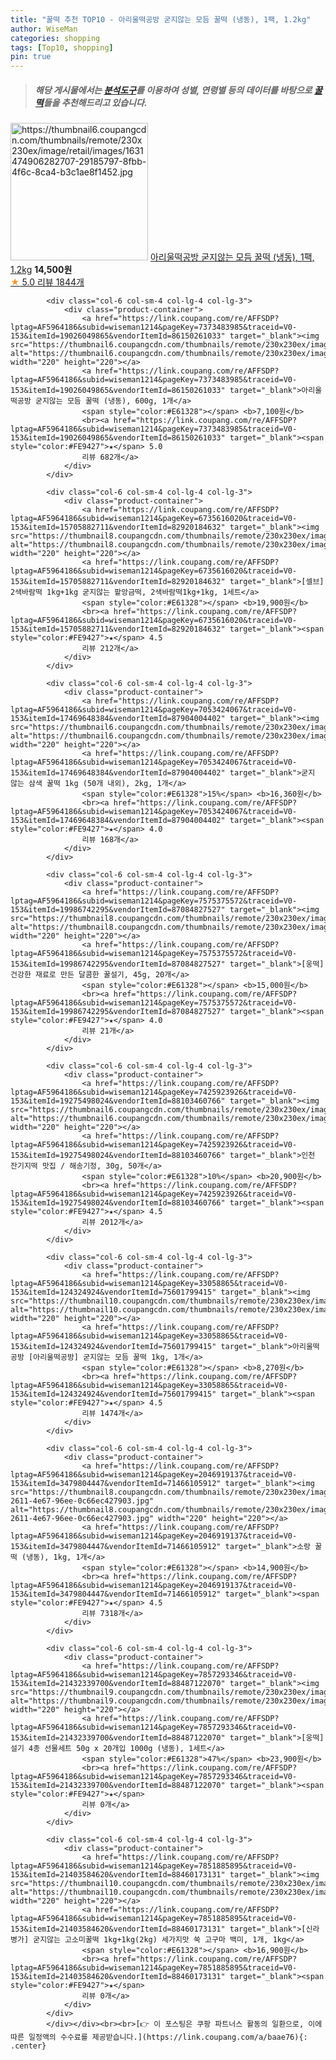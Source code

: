 ```yaml
---
title: "꿀떡 추천 TOP10 - 아리울떡공방 굳지않는 모듬 꿀떡 (냉동), 1팩, 1.2kg"
author: WiseMan
categories: shopping
tags: [Top10, shopping]
pin: true
---
```


> ##### 해당 게시물에서는 [**분석도구**](https://itemscout.io/)를 이용하여 **성별**, **연령별** 등의 데이터를 바탕으로 [**꿀떡**](https://link.coupang.com/a/baae76)들을 추천해드리고 있습니다.
<div class="container"><div class="row">
            <div class="col-6 col-sm-4 col-lg-4 col-lg-3">
                <div class="product-container">
                    <a href="https://link.coupang.com/re/AFFSDP?lptag=AF5964186&subid=wiseman1214&pageKey=6669059837&traceid=V0-153&itemId=15337608053&vendorItemId=82557881875" target="_blank"><img src="https://thumbnail6.coupangcdn.com/thumbnails/remote/230x230ex/image/retail/images/1631474906282707-29185797-8fbb-4f6c-8ca4-b3c1ae8f1452.jpg" alt="https://thumbnail6.coupangcdn.com/thumbnails/remote/230x230ex/image/retail/images/1631474906282707-29185797-8fbb-4f6c-8ca4-b3c1ae8f1452.jpg" width="220" height="220"></a>
                    <a href="https://link.coupang.com/re/AFFSDP?lptag=AF5964186&subid=wiseman1214&pageKey=6669059837&traceid=V0-153&itemId=15337608053&vendorItemId=82557881875" target="_blank">아리울떡공방 굳지않는 모듬 꿀떡 (냉동), 1팩, 1.2kg</a>
                    <span style="color:#E61328"></span> <b>14,500원</b>
                    <br><a href="https://link.coupang.com/re/AFFSDP?lptag=AF5964186&subid=wiseman1214&pageKey=6669059837&traceid=V0-153&itemId=15337608053&vendorItemId=82557881875" target="_blank"><span style="color:#FE9427">★</span> 5.0
                    리뷰 1844개</a>
                </div>
            </div>
            
            <div class="col-6 col-sm-4 col-lg-4 col-lg-3">
                <div class="product-container">
                    <a href="https://link.coupang.com/re/AFFSDP?lptag=AF5964186&subid=wiseman1214&pageKey=7373483985&traceid=V0-153&itemId=19026049865&vendorItemId=86150261033" target="_blank"><img src="https://thumbnail6.coupangcdn.com/thumbnails/remote/230x230ex/image/rs_quotation_api/jrjkmvxl/40400ee6f13647dfa0cfe8b661c2eac5.jpg" alt="https://thumbnail6.coupangcdn.com/thumbnails/remote/230x230ex/image/rs_quotation_api/jrjkmvxl/40400ee6f13647dfa0cfe8b661c2eac5.jpg" width="220" height="220"></a>
                    <a href="https://link.coupang.com/re/AFFSDP?lptag=AF5964186&subid=wiseman1214&pageKey=7373483985&traceid=V0-153&itemId=19026049865&vendorItemId=86150261033" target="_blank">아리울떡공방 굳지않는 모듬 꿀떡 (냉동), 600g, 1개</a>
                    <span style="color:#E61328"></span> <b>7,100원</b>
                    <br><a href="https://link.coupang.com/re/AFFSDP?lptag=AF5964186&subid=wiseman1214&pageKey=7373483985&traceid=V0-153&itemId=19026049865&vendorItemId=86150261033" target="_blank"><span style="color:#FE9427">★</span> 5.0
                    리뷰 682개</a>
                </div>
            </div>
            
            <div class="col-6 col-sm-4 col-lg-4 col-lg-3">
                <div class="product-container">
                    <a href="https://link.coupang.com/re/AFFSDP?lptag=AF5964186&subid=wiseman1214&pageKey=6735616020&traceid=V0-153&itemId=15705882711&vendorItemId=82920184632" target="_blank"><img src="https://thumbnail8.coupangcdn.com/thumbnails/remote/230x230ex/image/vendor_inventory/4f22/4af67ea30fc9efb2c3cd973c6e3d35c14345b67ca173c118d3c90fec22d8.jpg" alt="https://thumbnail8.coupangcdn.com/thumbnails/remote/230x230ex/image/vendor_inventory/4f22/4af67ea30fc9efb2c3cd973c6e3d35c14345b67ca173c118d3c90fec22d8.jpg" width="220" height="220"></a>
                    <a href="https://link.coupang.com/re/AFFSDP?lptag=AF5964186&subid=wiseman1214&pageKey=6735616020&traceid=V0-153&itemId=15705882711&vendorItemId=82920184632" target="_blank">[셀브] 2색바람떡 1kg+1kg 굳지않는 팥앙금떡, 2색바람떡1kg+1kg, 1세트</a>
                    <span style="color:#E61328"></span> <b>19,900원</b>
                    <br><a href="https://link.coupang.com/re/AFFSDP?lptag=AF5964186&subid=wiseman1214&pageKey=6735616020&traceid=V0-153&itemId=15705882711&vendorItemId=82920184632" target="_blank"><span style="color:#FE9427">★</span> 4.5
                    리뷰 212개</a>
                </div>
            </div>
            
            <div class="col-6 col-sm-4 col-lg-4 col-lg-3">
                <div class="product-container">
                    <a href="https://link.coupang.com/re/AFFSDP?lptag=AF5964186&subid=wiseman1214&pageKey=7053424067&traceid=V0-153&itemId=17469648384&vendorItemId=87904004402" target="_blank"><img src="https://thumbnail6.coupangcdn.com/thumbnails/remote/230x230ex/image/vendor_inventory/0500/00064151a1bfd4c3d3c1d0730c6832203dc6241fd1cb489c0082c169f76d.jpg" alt="https://thumbnail6.coupangcdn.com/thumbnails/remote/230x230ex/image/vendor_inventory/0500/00064151a1bfd4c3d3c1d0730c6832203dc6241fd1cb489c0082c169f76d.jpg" width="220" height="220"></a>
                    <a href="https://link.coupang.com/re/AFFSDP?lptag=AF5964186&subid=wiseman1214&pageKey=7053424067&traceid=V0-153&itemId=17469648384&vendorItemId=87904004402" target="_blank">굳지 않는 삼색 꿀떡 1kg (50개 내외), 2kg, 1개</a>
                    <span style="color:#E61328">15%</span> <b>16,360원</b>
                    <br><a href="https://link.coupang.com/re/AFFSDP?lptag=AF5964186&subid=wiseman1214&pageKey=7053424067&traceid=V0-153&itemId=17469648384&vendorItemId=87904004402" target="_blank"><span style="color:#FE9427">★</span> 4.0
                    리뷰 168개</a>
                </div>
            </div>
            
            <div class="col-6 col-sm-4 col-lg-4 col-lg-3">
                <div class="product-container">
                    <a href="https://link.coupang.com/re/AFFSDP?lptag=AF5964186&subid=wiseman1214&pageKey=7575375572&traceid=V0-153&itemId=19986742295&vendorItemId=87084827527" target="_blank"><img src="https://thumbnail8.coupangcdn.com/thumbnails/remote/230x230ex/image/vendor_inventory/e141/3ffcc366c4e8313aa9fea188f0b12eb7fca69c724bcacdf7419aa39e39ac.jpeg" alt="https://thumbnail8.coupangcdn.com/thumbnails/remote/230x230ex/image/vendor_inventory/e141/3ffcc366c4e8313aa9fea188f0b12eb7fca69c724bcacdf7419aa39e39ac.jpeg" width="220" height="220"></a>
                    <a href="https://link.coupang.com/re/AFFSDP?lptag=AF5964186&subid=wiseman1214&pageKey=7575375572&traceid=V0-153&itemId=19986742295&vendorItemId=87084827527" target="_blank">[웅떡] 건강한 재료로 만든 달콤한 꿀설기, 45g, 20개</a>
                    <span style="color:#E61328"></span> <b>15,000원</b>
                    <br><a href="https://link.coupang.com/re/AFFSDP?lptag=AF5964186&subid=wiseman1214&pageKey=7575375572&traceid=V0-153&itemId=19986742295&vendorItemId=87084827527" target="_blank"><span style="color:#FE9427">★</span> 4.0
                    리뷰 21개</a>
                </div>
            </div>
            
            <div class="col-6 col-sm-4 col-lg-4 col-lg-3">
                <div class="product-container">
                    <a href="https://link.coupang.com/re/AFFSDP?lptag=AF5964186&subid=wiseman1214&pageKey=7425923926&traceid=V0-153&itemId=19275498024&vendorItemId=88103460766" target="_blank"><img src="https://thumbnail6.coupangcdn.com/thumbnails/remote/230x230ex/image/vendor_inventory/ac0c/0b75828b4e02e18300dc35896697c9dad08659508ab65d0dd761c2b95728.jpg" alt="https://thumbnail6.coupangcdn.com/thumbnails/remote/230x230ex/image/vendor_inventory/ac0c/0b75828b4e02e18300dc35896697c9dad08659508ab65d0dd761c2b95728.jpg" width="220" height="220"></a>
                    <a href="https://link.coupang.com/re/AFFSDP?lptag=AF5964186&subid=wiseman1214&pageKey=7425923926&traceid=V0-153&itemId=19275498024&vendorItemId=88103460766" target="_blank">인천 잔기지떡 맛집 / 해송기정, 30g, 50개</a>
                    <span style="color:#E61328">10%</span> <b>20,900원</b>
                    <br><a href="https://link.coupang.com/re/AFFSDP?lptag=AF5964186&subid=wiseman1214&pageKey=7425923926&traceid=V0-153&itemId=19275498024&vendorItemId=88103460766" target="_blank"><span style="color:#FE9427">★</span> 4.5
                    리뷰 2012개</a>
                </div>
            </div>
            
            <div class="col-6 col-sm-4 col-lg-4 col-lg-3">
                <div class="product-container">
                    <a href="https://link.coupang.com/re/AFFSDP?lptag=AF5964186&subid=wiseman1214&pageKey=33058865&traceid=V0-153&itemId=124324924&vendorItemId=75601799415" target="_blank"><img src="https://thumbnail10.coupangcdn.com/thumbnails/remote/230x230ex/image/vendor_inventory/c2f7/24ab3b07fb158a905ca86939e2686ac68d9aa1d149d3897c741e1b9de36b.jpg" alt="https://thumbnail10.coupangcdn.com/thumbnails/remote/230x230ex/image/vendor_inventory/c2f7/24ab3b07fb158a905ca86939e2686ac68d9aa1d149d3897c741e1b9de36b.jpg" width="220" height="220"></a>
                    <a href="https://link.coupang.com/re/AFFSDP?lptag=AF5964186&subid=wiseman1214&pageKey=33058865&traceid=V0-153&itemId=124324924&vendorItemId=75601799415" target="_blank">아리울떡공방 [아리울떡공방] 굳지않는 모듬 꿀떡 1kg, 1개</a>
                    <span style="color:#E61328"></span> <b>8,270원</b>
                    <br><a href="https://link.coupang.com/re/AFFSDP?lptag=AF5964186&subid=wiseman1214&pageKey=33058865&traceid=V0-153&itemId=124324924&vendorItemId=75601799415" target="_blank"><span style="color:#FE9427">★</span> 4.5
                    리뷰 1474개</a>
                </div>
            </div>
            
            <div class="col-6 col-sm-4 col-lg-4 col-lg-3">
                <div class="product-container">
                    <a href="https://link.coupang.com/re/AFFSDP?lptag=AF5964186&subid=wiseman1214&pageKey=2046919137&traceid=V0-153&itemId=3479804447&vendorItemId=71466105912" target="_blank"><img src="https://thumbnail8.coupangcdn.com/thumbnails/remote/230x230ex/image/retail/images/2020/09/02/16/1/f83c513e-2611-4e67-96ee-0c66ec427903.jpg" alt="https://thumbnail8.coupangcdn.com/thumbnails/remote/230x230ex/image/retail/images/2020/09/02/16/1/f83c513e-2611-4e67-96ee-0c66ec427903.jpg" width="220" height="220"></a>
                    <a href="https://link.coupang.com/re/AFFSDP?lptag=AF5964186&subid=wiseman1214&pageKey=2046919137&traceid=V0-153&itemId=3479804447&vendorItemId=71466105912" target="_blank">소랑 꿀떡 (냉동), 1kg, 1개</a>
                    <span style="color:#E61328"></span> <b>14,900원</b>
                    <br><a href="https://link.coupang.com/re/AFFSDP?lptag=AF5964186&subid=wiseman1214&pageKey=2046919137&traceid=V0-153&itemId=3479804447&vendorItemId=71466105912" target="_blank"><span style="color:#FE9427">★</span> 4.5
                    리뷰 7318개</a>
                </div>
            </div>
            
            <div class="col-6 col-sm-4 col-lg-4 col-lg-3">
                <div class="product-container">
                    <a href="https://link.coupang.com/re/AFFSDP?lptag=AF5964186&subid=wiseman1214&pageKey=7857293346&traceid=V0-153&itemId=21432339700&vendorItemId=88487122070" target="_blank"><img src="https://thumbnail9.coupangcdn.com/thumbnails/remote/230x230ex/image/vendor_inventory/5b6f/d2b5aa4e0564f540bbb5074fccc1e8be794332946a024b911bbde6b4ee54.jpeg" alt="https://thumbnail9.coupangcdn.com/thumbnails/remote/230x230ex/image/vendor_inventory/5b6f/d2b5aa4e0564f540bbb5074fccc1e8be794332946a024b911bbde6b4ee54.jpeg" width="220" height="220"></a>
                    <a href="https://link.coupang.com/re/AFFSDP?lptag=AF5964186&subid=wiseman1214&pageKey=7857293346&traceid=V0-153&itemId=21432339700&vendorItemId=88487122070" target="_blank">[웅떡] 설기 4종 선물세트 50g x 20개입 1000g (냉동), 1세트</a>
                    <span style="color:#E61328">47%</span> <b>23,900원</b>
                    <br><a href="https://link.coupang.com/re/AFFSDP?lptag=AF5964186&subid=wiseman1214&pageKey=7857293346&traceid=V0-153&itemId=21432339700&vendorItemId=88487122070" target="_blank"><span style="color:#FE9427">★</span> 
                    리뷰 0개</a>
                </div>
            </div>
            
            <div class="col-6 col-sm-4 col-lg-4 col-lg-3">
                <div class="product-container">
                    <a href="https://link.coupang.com/re/AFFSDP?lptag=AF5964186&subid=wiseman1214&pageKey=7851885895&traceid=V0-153&itemId=21403584620&vendorItemId=88460173131" target="_blank"><img src="https://thumbnail10.coupangcdn.com/thumbnails/remote/230x230ex/image/vendor_inventory/5eac/0836d63c3e95804655121bcaadb8375734d93edd69754516bce3806e7e11.jpg" alt="https://thumbnail10.coupangcdn.com/thumbnails/remote/230x230ex/image/vendor_inventory/5eac/0836d63c3e95804655121bcaadb8375734d93edd69754516bce3806e7e11.jpg" width="220" height="220"></a>
                    <a href="https://link.coupang.com/re/AFFSDP?lptag=AF5964186&subid=wiseman1214&pageKey=7851885895&traceid=V0-153&itemId=21403584620&vendorItemId=88460173131" target="_blank">[신라병가] 굳지않는 고소미꿀떡 1kg+1kg(2kg) 세가지맛 쑥 고구마 백미, 1개, 1kg</a>
                    <span style="color:#E61328"></span> <b>16,900원</b>
                    <br><a href="https://link.coupang.com/re/AFFSDP?lptag=AF5964186&subid=wiseman1214&pageKey=7851885895&traceid=V0-153&itemId=21403584620&vendorItemId=88460173131" target="_blank"><span style="color:#FE9427">★</span> 
                    리뷰 0개</a>
                </div>
            </div>
            </div></div><br><br>[👉 이 포스팅은 쿠팡 파트너스 활동의 일환으로, 이에 따른 일정액의 수수료를 제공받습니다.](https://link.coupang.com/a/baae76){: .center}